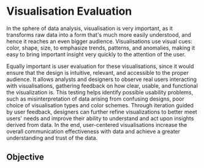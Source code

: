 # Visualisation Evaluation

In the sphere of data analysis, visualisation is very important, as it transforms raw data into a form that's much more easily understood, and hence it reaches an even bigger audience. Visualisations use visual cues: color, shape, size, to emphasize trends, patterns, and anomalies, making it easy to bring important insight very quickly to the attention of the user. 

Equally important is user evaluation for these visualisations, since it would ensure that the design is intuitive, relevant, and accessible to the proper audience. It allows analysts and designers to observe real users interacting with visualisations, gathering feedback on how clear, usable, and functional the visualization is. This testing helps identify possible usability problems, such as misinterpretation of data arising from confusing designs, poor choice of visualisation types and color schemes. Through iteration guided by user feedback, designers can further refine visualizations to better meet users' needs and improve their ability to understand and act upon insights derived from data. In the end, user-centered visualisations increase the overall communication effectiveness with data and achieve a greater understanding and trust of the data.

## Objective

